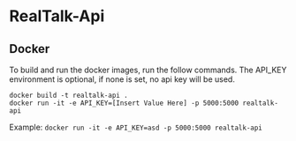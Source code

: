 # RealTalk-Api

## Docker

To build and run the docker images, run the follow commands. The API_KEY environment is optional, if none is set, no api key will be used.

```
docker build -t realtalk-api .
docker run -it -e API_KEY=[Insert Value Here] -p 5000:5000 realtalk-api
```

Example: `docker run -it -e API_KEY=asd -p 5000:5000 realtalk-api`
